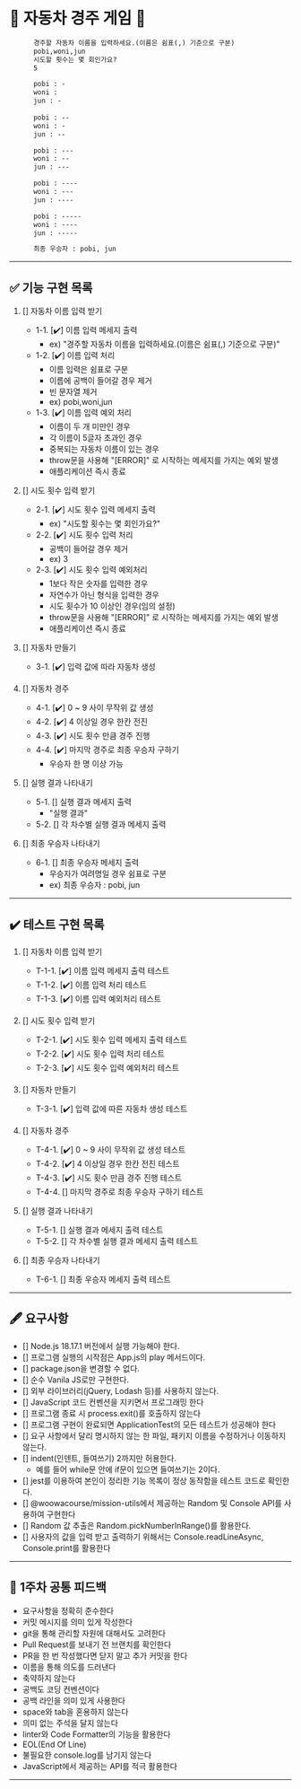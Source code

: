 # 🚗 자동차 경주 게임 🚗

``` html
      경주할 자동차 이름을 입력하세요.(이름은 쉼표(,) 기준으로 구분)
      pobi,woni,jun
      시도할 횟수는 몇 회인가요?
      5

      pobi : -
      woni :
      jun : -
      
      pobi : --
      woni : -
      jun : --

      pobi : ---
      woni : --
      jun : ---

      pobi : ----
      woni : ---
      jun : ----

      pobi : -----
      woni : ----
      jun : -----

      최종 우승자 : pobi, jun

```

---

## ✅ 기능 구현 목록

1. [] 자동차 이름 입력 받기
   - 1-1. [✔️] 이름 입력 메세지 출력
     - ex) "경주할 자동차 이름을 입력하세요.(이름은 쉼표(,) 기준으로 구분)"
   - 1-2. [✔️] 이름 입력 처리
     - 이름 입력은 쉼표로 구분
     - 이름에 공백이 들어갈 경우 제거
     - 빈 문자열 제거
     - ex) pobi,woni,jun
   - 1-3. [✔️] 이름 입력 예외 처리
     - 이름이 두 개 미만인 경우
     - 각 이름이 5글자 초과인 경우
     - 중복되는 자동차 이름이 있는 경우
     - throw문을 사용해 "[ERROR]" 로 시작하는 메세지를 가지는 예외 발생
     - 애플리케이션 즉시 종료
  
2. [] 시도 횟수 입력 받기
   - 2-1. [✔️] 시도 횟수 입력 메세지 출력
     - ex) "시도할 횟수는 몇 회인가요?"
   - 2-2. [✔️] 시도 횟수 입력 처리
     - 공백이 들어갈 경우 제거
     - ex) 3
   - 2-3. [✔️] 시도 횟수 입력 예외처리
     - 1보다 작은 숫자를 입력한 경우
     - 자연수가 아닌 형식을 입력한 경우
     - 시도 횟수가 10 이상인 경우(임의 설정)
     - throw문을 사용해 "[ERROR]" 로 시작하는 메세지를 가지는 예외 발생
     - 애플리케이션 즉시 종료
  
3. [] 자동차 만들기
   - 3-1. [✔️] 입력 값에 따라 자동차 생성

4. [] 자동차 경주
   - 4-1. [✔️] 0 ~ 9 사이 무작위 값 생성
   - 4-2. [✔️] 4 이상일 경우 한칸 전진
   - 4-3. [✔️] 시도 횟수 만큼 경주 진행
   - 4-4. [✔️] 마지막 경주로 최종 우승자 구하기
     - 우승자 한 명 이상 가능

5. [] 실행 결과 나타내기
   - 5-1. [] 실행 결과 메세지 출력
     - "실행 결과"
   - 5-2. [] 각 차수별 실행 결과 메세지 출력

6. [] 최종 우승자 나타내기
   - 6-1. [] 최종 우승자 메세지 출력
     - 우승자가 여려명일 경우 쉼표로 구분
     - ex) 최종 우승자 : pobi, jun

---

## ✔️ 테스트 구현 목록

1. [] 자동차 이름 입력 받기
     - T-1-1. [✔️] 이름 입력 메세지 출력 테스트
     - T-1-2. [✔️] 이름 입력 처리 테스트
     - T-1-3. [✔️] 이름 입력 예외처리 테스트

2. [] 시도 횟수 입력 받기
     - T-2-1. [✔️] 시도 횟수 입력 메세지 출력 테스트
     - T-2-2. [✔️] 시도 횟수 입력 처리 테스트
     - T-2-3. [✔️] 시도 횟수 입력 예외처리 테스트

3. [] 자동차 만들기
     - T-3-1. [✔️] 입력 값에 따른 자동차 생성 테스트

4. [] 자동차 경주
     - T-4-1. [✔️] 0 ~ 9 사이 무작위 값 생성 테스트
     - T-4-2. [✔️] 4 이상일 경우 한칸 전진 테스트
     - T-4-3. [✔️] 시도 횟수 만큼 경주 진행 테스트
     - T-4-4. [] 마지막 경주로 최종 우승자 구하기 테스트

5. [] 실행 결과 나타내기
     - T-5-1. [] 실행 결과 메세지 출력 테스트
     - T-5-2. [] 각 차수별 실행 결과 메세지 출력 테스트

6. [] 최종 우승자 나타내기
     - T-6-1. [] 최종 우승자 메세지 출력 테스트

---

## 🖋️ 요구사항

- [] Node.js 18.17.1 버전에서 실행 가능해야 한다.
- [] 프로그램 실행의 시작점은 App.js의 play 메서드이다.
- [] package.json을 변경할 수 없다.
- [] 순수 Vanila JS로만 구현한다.
- [] 외부 라이브러리(jQuery, Lodash 등)를 사용하지 않는다.
- [] JavaScript 코드 컨벤션을 지키면서 프로그래밍 한다
- [] 프로그램 종료 시 process.exit()를 호출하지 않는다
- [] 프로그램 구현이 완료되면 ApplicationTest의 모든 테스트가 성공해야 한다
- [] 요구 사항에서 달리 명시하지 않는 한 파일, 패키지 이름을 수정하거나 이동하지 않는다.
- [] indent(인덴트, 들여쓰기) 2까지만 허용한다.
  - 예를 들어 while문 안에 if문이 있으면 들여쓰기는 2이다.
- [] jest를 이용하여 본인이 정리한 기능 목록이 정상 동작함을 테스트 코드로 확인한다.
- [] @woowacourse/mission-utils에서 제공하는 Random 및 Console API를 사용하여 구현한다
- [] Random 값 추출은 Random.pickNumberInRange()를 활용한다.
- [] 사용자의 값을 입력 받고 출력하기 위해서는 Console.readLineAsync, Console.print를 활용한다

---

## 📢 1주차 공통 피드백

- 요구사항을 정확히 준수한다
- 커밋 메시지를 의미 있게 작성한다
- git을 통해 관리할 자원에 대해서도 고려한다
- Pull Request를 보내기 전 브랜치를 확인한다
- PR을 한 번 작성했다면 닫지 말고 추가 커밋을 한다
- 이름을 통해 의도를 드러낸다
- 축약하지 않는다
- 공백도 코딩 컨벤션이다
- 공백 라인을 의미 있게 사용한다
- space와 tab을 혼용하지 않는다
- 의미 없는 주석을 달지 않는다
- linter와 Code Formatter의 기능을 활용한다
- EOL(End Of Line)
- 불필요한 console.log를 남기지 않는다
- JavaScript에서 제공하는 API를 적극 활용한다

---
